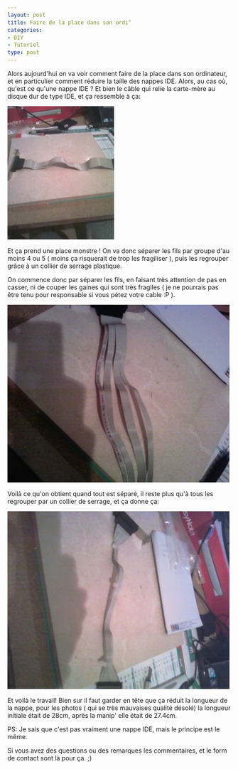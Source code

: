 ```yaml
---
layout: post
title: Faire de la place dans son ordi’
categories:
- DIY
- Tutoriel
type: post
---
```

Alors aujourd'hui on va voir comment faire de la place dans son ordinateur, et en particulier comment réduire la taille des nappes IDE. Alors, au cas où, qu'est ce qu'une nappe IDE ? Et bien le câble qui relie la carte-mère au disque dur de type IDE, et ça ressemble à ça:

![](/assets/2011/01/Photos-0049-240x300.jpg)

Et ça prend une place monstre ! On va donc séparer les fils par groupe d'au moins 4 ou 5 ( moins ça risquerait de trop les fragiliser ), puis les regrouper grâce à un collier de serrage plastique.

On commence donc par séparer les fils, en faisant très attention de pas en casser, ni de couper les gaines qui sont très fragiles ( je ne pourrais pas être tenu pour responsable si vous pétez votre cable :P ).

![](/assets/2011/02/Photos-0050-500x400.jpg)

Voilà ce qu'on obtient quand tout est séparé, il reste plus qu'à tous les regrouper par un collier de serrage, et ça donne ça:

![](/assets/2011/02/Photos-0051-500x400.jpg)

Et voilà le travail! Bien sur il faut garder en tête que ça réduit la longueur de la nappe, pour les photos ( qui se très mauvaises qualité désolé) la longueur initiale était de 28cm, après la manip' elle était de 27.4cm.

PS: Je sais que c'est pas vraiment une nappe IDE, mais le principe est le même.

Si vous avez des questions ou des remarques les commentaires, et le form de contact sont là pour ça. ;)
